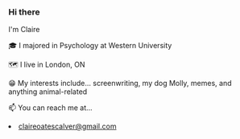 ### Hi there 

I'm Claire

🎓 I majored in Psychology at Western University

🗺 I live in London, ON

😁 My interests include... screenwriting, my dog Molly, memes, and anything animal-related

📫 You can reach me at...<li>claireoatescalver@gmail.com</li>


